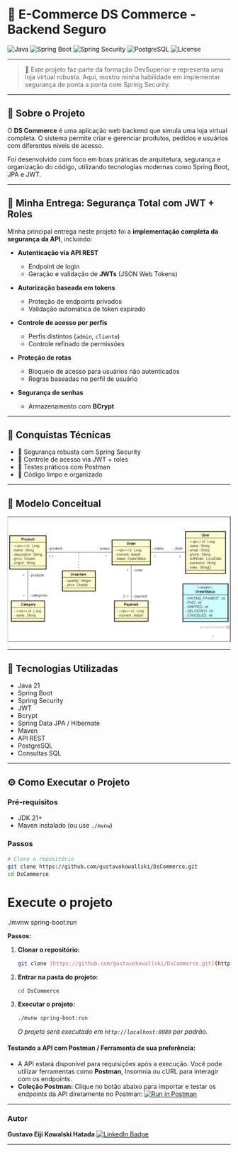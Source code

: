 # 🛒 E-Commerce DS Commerce - Backend Seguro

![Java](https://img.shields.io/badge/Java-21-blue)
![Spring Boot](https://img.shields.io/badge/Spring%20Boot-3.1-brightgreen)
![Spring Security](https://img.shields.io/badge/Security-JWT%20%7C%20Bcrypt-orange)
![PostgreSQL](https://img.shields.io/badge/Database-PostgreSQL-blue)
![License](https://img.shields.io/badge/License-MIT-blue.svg)

---

> 📢 Este projeto faz parte da formação DevSuperior e representa uma loja virtual robusta. Aqui, mostro minha habilidade em implementar segurança de ponta a ponta com Spring Security.

---

## 🔎 Sobre o Projeto

O **DS Commerce** é uma aplicação web backend que simula uma loja virtual completa. O sistema permite criar e gerenciar produtos, pedidos e usuários com diferentes níveis de acesso.

Foi desenvolvido com foco em boas práticas de arquitetura, segurança e organização do código, utilizando tecnologias modernas como Spring Boot, JPA e JWT.

---

## 🔐 Minha Entrega: Segurança Total com JWT + Roles

Minha principal entrega neste projeto foi a **implementação completa da segurança da API**, incluindo:

- **Autenticação via API REST**
  - Endpoint de login
  - Geração e validação de **JWTs** (JSON Web Tokens)

- **Autorização baseada em tokens**
  - Proteção de endpoints privados
  - Validação automática de token expirado

- **Controle de acesso por perfis**
  - Perfis distintos (`admin`, `cliente`)
  - Controle refinado de permissões

- **Proteção de rotas**
  - Bloqueio de acesso para usuários não autenticados
  - Regras baseadas no perfil de usuário

- **Segurança de senhas**
  - Armazenamento com **BCrypt**

---

## 🧠 Conquistas Técnicas

- 🔐 Segurança robusta com Spring Security
- 🎯 Controle de acesso via JWT + roles
- 🧪 Testes práticos com Postman
- 🧼 Código limpo e organizado

---

## 🧱 Modelo Conceitual

![Diagrama do Modelo de Domínio](https://github.com/gustavokowallski/DsCommerce/blob/main/images/Captura%20de%20tela%202025-06-19%20231153.png)

---

## 🧰 Tecnologias Utilizadas

- Java 21  
- Spring Boot  
- Spring Security  
- JWT  
- Bcrypt  
- Spring Data JPA / Hibernate  
- Maven  
- API REST  
- PostgreSQL  
- Consultas SQL

---

## ⚙️ Como Executar o Projeto

### Pré-requisitos

- JDK 21+
- Maven instalado (ou use `./mvnw`)

### Passos

```bash
# Clone o repositório
git clone https://github.com/gustavokowallski/DsCommerce.git
cd DsCommerce
```
# Execute o projeto
./mvnw spring-boot:run

**Passos:**
1.  **Clonar o repositório:**
    ```bash
    git clone [https://github.com/gustavokowallski/DsCommerce.git](https://github.com/gustavokowallski/DsCommerce.git)
    ```
2.  **Entrar na pasta do projeto:**
    ```bash
    cd DsCommerce
    ```
3.  **Executar o projeto:**
    ```bash
    ./mvnw spring-boot:run
    ```
    *O projeto será executado em `http://localhost:8080` por padrão.*

#### **Testando a API com Postman / Ferramenta de sua preferência:**
* A API estará disponível para requisições após a execução. Você pode utilizar ferramentas como **Postman**, Insomnia ou cURL para interagir com os endpoints.
* **Coleção Postman:** Clique no botão abaixo para importar e testar os endpoints da API diretamente no Postman:
    [![Run in Postman](https://run.pstmn.io/button.svg)](https://nawszera.postman.co/workspace/nawszera's-Workspace~ea6779bc-203d-4c77-8395-e87a3f1091fa/collection/45108000-f6768588-1047-4d8a-9f85-5a899d48076a?action=share&creator=45108000&active-environment=45108000-ee357952-f911-405a-9337-066beac8e080)


---

### **Autor**

**Gustavo Eiji Kowalski Hatada**
[![LinkedIn Badge](https://img.shields.io/badge/-Gustavo%20Kowalski-blue?style=flat&logo=Linkedin&logoColor=white)](https://www.linkedin.com/in/gustavokowalski/)

---
